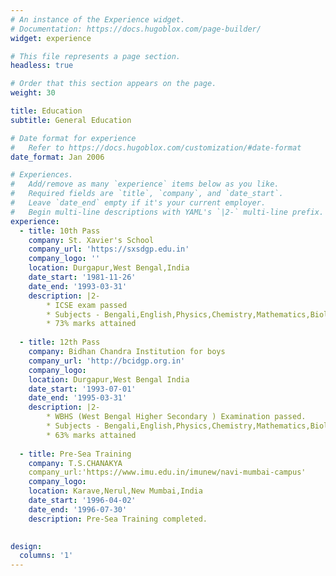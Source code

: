 ```yaml
---
# An instance of the Experience widget.
# Documentation: https://docs.hugoblox.com/page-builder/
widget: experience

# This file represents a page section.
headless: true

# Order that this section appears on the page.
weight: 30

title: Education
subtitle: General Education

# Date format for experience
#   Refer to https://docs.hugoblox.com/customization/#date-format
date_format: Jan 2006

# Experiences.
#   Add/remove as many `experience` items below as you like.
#   Required fields are `title`, `company`, and `date_start`.
#   Leave `date_end` empty if it's your current employer.
#   Begin multi-line descriptions with YAML's `|2-` multi-line prefix.
experience:
  - title: 10th Pass
    company: St. Xavier's School
    company_url: 'https://sxsdgp.edu.in'
    company_logo: ''
    location: Durgapur,West Bengal,India
    date_start: '1981-11-26'
    date_end: '1993-03-31'
    description: |2-
        * ICSE exam passed
        * Subjects - Bengali,English,Physics,Chemistry,Mathematics,Biology,History,Geography,Economics
        * 73% marks attained
 
  - title: 12th Pass
    company: Bidhan Chandra Institution for boys
    company_url: 'http://bcidgp.org.in'
    company_logo: 
    location: Durgapur,West Bengal India
    date_start: '1993-07-01'
    date_end: '1995-03-31'
    description: |2-
    	* WBHS (West Bengal Higher Secondary ) Examination passed.
    	* Subjects - Bengali,English,Physics,Chemistry,Mathematics,Biology.
    	* 63% marks attained
  
  - title: Pre-Sea Training
    company: T.S.CHANAKYA
    company_url:'https://www.imu.edu.in/imunew/navi-mumbai-campus'
    company_logo:
    location: Karave,Nerul,New Mumbai,India
    date_start: '1996-04-02'
    date_end: '1996-07-30'
    description: Pre-Sea Training completed.
	

design:
  columns: '1'
---
```

